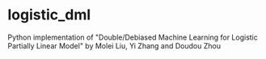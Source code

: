 # logistic_dml
Python implementation of "Double/Debiased Machine Learning for Logistic Partially Linear Model" by Molei Liu, Yi Zhang and Doudou Zhou
